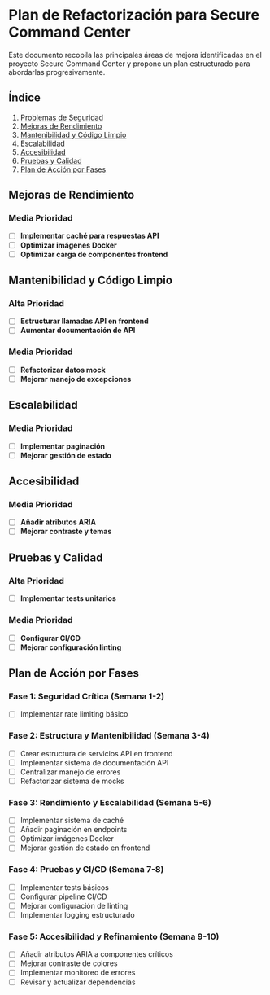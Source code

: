 # Plan de Refactorización para Secure Command Center

Este documento recopila las principales áreas de mejora identificadas en el proyecto Secure Command Center y propone un plan estructurado para abordarlas progresivamente.

## Índice
1. [Problemas de Seguridad](#problemas-de-seguridad)
2. [Mejoras de Rendimiento](#mejoras-de-rendimiento)
3. [Mantenibilidad y Código Limpio](#mantenibilidad-y-código-limpio)
4. [Escalabilidad](#escalabilidad)
5. [Accesibilidad](#accesibilidad)
6. [Pruebas y Calidad](#pruebas-y-calidad)
7. [Plan de Acción por Fases](#plan-de-acción-por-fases)

## Mejoras de Rendimiento

### Media Prioridad

- [ ] **Implementar caché para respuestas API**
- [ ] **Optimizar imágenes Docker**
- [ ] **Optimizar carga de componentes frontend**

## Mantenibilidad y Código Limpio

### Alta Prioridad

- [ ] **Estructurar llamadas API en frontend**
- [ ] **Aumentar documentación de API**

### Media Prioridad

- [ ] **Refactorizar datos mock**
- [ ] **Mejorar manejo de excepciones**

## Escalabilidad

### Media Prioridad

- [ ] **Implementar paginación**
- [ ] **Mejorar gestión de estado**

## Accesibilidad

### Media Prioridad

- [ ] **Añadir atributos ARIA**
- [ ] **Mejorar contraste y temas**

## Pruebas y Calidad

### Alta Prioridad

- [ ] **Implementar tests unitarios**

### Media Prioridad

- [ ] **Configurar CI/CD**
- [ ] **Mejorar configuración linting**

## Plan de Acción por Fases

### Fase 1: Seguridad Crítica (Semana 1-2)
- [ ] Implementar rate limiting básico

### Fase 2: Estructura y Mantenibilidad (Semana 3-4)
- [ ] Crear estructura de servicios API en frontend
- [ ] Implementar sistema de documentación API
- [ ] Centralizar manejo de errores
- [ ] Refactorizar sistema de mocks

### Fase 3: Rendimiento y Escalabilidad (Semana 5-6)
- [ ] Implementar sistema de caché
- [ ] Añadir paginación en endpoints
- [ ] Optimizar imágenes Docker
- [ ] Mejorar gestión de estado en frontend

### Fase 4: Pruebas y CI/CD (Semana 7-8)
- [ ] Implementar tests básicos
- [ ] Configurar pipeline CI/CD
- [ ] Mejorar configuración de linting
- [ ] Implementar logging estructurado

### Fase 5: Accesibilidad y Refinamiento (Semana 9-10)
- [ ] Añadir atributos ARIA a componentes críticos
- [ ] Mejorar contraste de colores
- [ ] Implementar monitoreo de errores
- [ ] Revisar y actualizar dependencias
